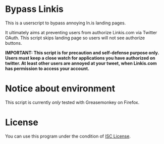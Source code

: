 # Bypass Linkis
This is a userscript to bypass annoying ln.is landing pages.

It ultimately aims at preventing users from authorize Linkis.com via Twitter OAuth.
This script skips landing page so users will not see authorize buttons.

**IMPORTANT: This script is for precaution and self-defense purpose only. 
Users must keep a close watch for applications you have authorized on twitter. 
At least other users are annoyed at your tweet, when Linkis.com has permission to access your account.**

# Notice about environment
This script is currently *only* tested with Greasemonkey on Firefox.

# License
You can use this program under the condition of [ISC License](https://en.wikipedia.org/wiki/ISC_license).

